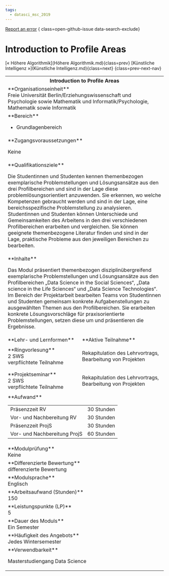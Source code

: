 ```yaml
---
tags:
  - datasci_msc_2019
---
```

[Report an error](https://github.com/SGSSGene/FUB-SUP/issues/new?title=Error%20in%20%22Introduction%20to%20Profile%20Areas%22&body=There%20seems%20to%20be%20an%20error%20in%20module%20%22Introduction%20to%20Profile%20Areas%22%2E%0A%0A%3CDescribe%20here%20a%20slightly%20more%20detailed%20description%20of%20what%20is%20wrong%3E&labels=bug)
{ class=open-github-issue data-search-exclude}

# Introduction to Profile Areas

[« Höhere Algorithmik](Höhere Algorithmik.md){class=prev}
[Künstliche Intelligenz »](Künstliche Intelligenz.md){class=next}
{class=prev-next-nav}

<table markdown id="moduledesc">
<tr markdown class="moduledesc_head"><th colspan="2">Introduction to Profile Areas </th></tr>
<tr markdown><td colspan="2">**Organisationseinheit**   <br>Freie Universität Berlin/Erziehungswissenschaft und Psychologie sowie Mathematik und Informatik/Psychologie, Mathematik sowie Informatik</td></tr>

<tr markdown><td colspan="2">**Bereich**<br>


- Grundlagenbereich

</td></tr>

<tr markdown><td colspan="2">**Zugangsvoraussetzungen** <br>

Keine


</td></tr>
<tr markdown><td colspan="2">**Qualifikationsziele**    <br>

Die Studentinnen und Studenten kennen themenbezogen exemplarische
Problemstellungen und Lösungsansätze aus den drei Profilbereichen und sind
in der Lage diese problemlösungsorientiert anzuwenden. Sie erkennen, wo
welche Kompetenzen gebraucht werden und sind in der Lage, eine
bereichsspezifische Problemstellung zu analysieren. Studentinnen und
Studenten können Unterschiede und Gemeinsamkeiten des Arbeitens in den drei
verschiedenen Profilbereichen erarbeiten und vergleichen. Sie können
geeignete themenbezogene Literatur finden und sind in der Lage, praktische
Probleme aus den jeweiligen Bereichen zu bearbeiten.


</td></tr>
<tr markdown><td colspan="2">**Inhalte**                <br>

Das Modul präsentiert themenbezogen disziplinübergreifend exemplarische
Problemstellungen und Lösungsansätze aus den Profilbereichen „Data Science
in the Social Sciences“, „Data science in the Life Sciences“ und „Data
Science Technologies“. Im Bereich der Projektarbeit bearbeiten Teams von
Studentinnen und Studenten gemeinsam konkrete Aufgabenstellungen zu
ausgewählten Themen aus den Profilbereichen. Sie erarbeiten konkrete
Lösungsvorschläge für praxisorientierte Problemstellungen, setzen diese um
und präsentieren die Ergebnisse.


</td></tr>

<tr markdown><td>**Lehr- und Lernformen**</td><td>**Aktive Teilnahme**</td></tr>
<tr markdown><td> **Ringvorlesung** <br>2 SWS <br> verpflichtete Teilnahme</td><td>

Rekapitulation des Lehrvortrags, Bearbeitung von Projekten
</td></tr>
<tr markdown><td> **Projektseminar** <br>2 SWS <br> verpflichtete Teilnahme</td><td>

Rekapitulation des Lehrvortrags, Bearbeitung von Projekten
</td></tr>
<tr markdown><td colspan="2">**Aufwand**                <br>
<table class="aufwand_table">
<tr><td>Präsenzzeit RV</td><td>30 Stunden</td></tr>
<tr><td>Vor- und Nachbereitung RV</td><td>30 Stunden</td></tr>
<tr><td>Präsenzzeit ProjS</td><td>30 Stunden</td></tr>
<tr><td>Vor- und Nachbereitung ProjS</td><td>60 Stunden</td></tr>
</table>

</td></tr>
<tr markdown><td colspan="2">**Modulprüfung**             <br>Keine


</td></tr>
<tr markdown><td colspan="2">**Differenzierte Bewertung** <br>differenzierte Bewertung

</td></tr>
<tr markdown><td colspan="2">**Modulsprache**             <br>Englisch</td></tr>
<tr markdown><td colspan="2">**Arbeitsaufwand (Stunden)** <br>150</td></tr>
<tr markdown><td colspan="2">**Leistungspunkte (LP)**     <br>5</td></tr>
<tr markdown><td colspan="2">**Dauer des Moduls**         <br>Ein Semester</td></tr>
<tr markdown><td colspan="2">**Häufigkeit des Angebots**  <br>Jedes Wintersemester</td></tr>
<tr markdown><td colspan="2">**Verwendbarkeit**           <br>

Masterstudiengang Data Science


</td></tr>

</table>
